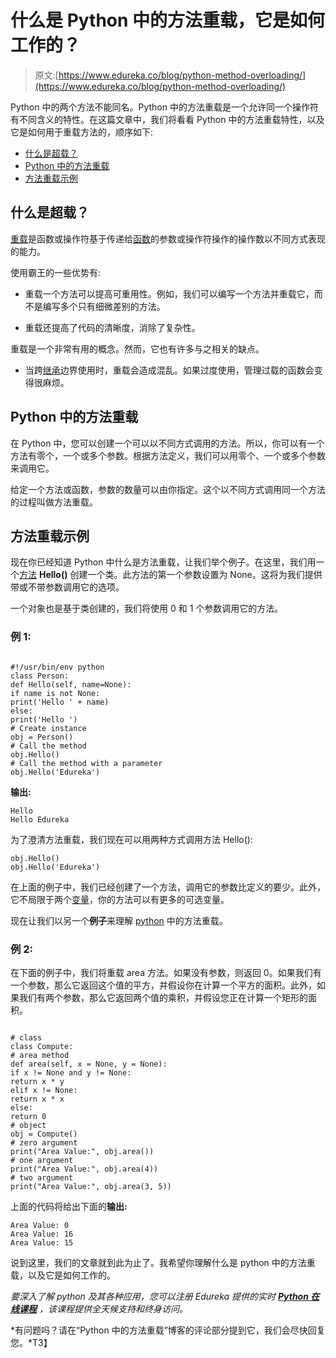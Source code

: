 # 什么是 Python 中的方法重载，它是如何工作的？

> 原文:[https://www.edureka.co/blog/python-method-overloading/](https://www.edureka.co/blog/python-method-overloading/)

Python 中的两个方法不能同名。Python 中的方法重载是一个允许同一个操作符有不同含义的特性。在这篇文章中，我们将看看 Python 中的方法重载特性，以及它是如何用于重载方法的，顺序如下:

*   [什么是超载？](#overloading)
*   [Python 中的方法重载](#methodoverloading)
*   [方法重载示例](#example)

## **什么是超载？**

[重载](https://www.edureka.co/blog/method-overloading-and-overriding-in-java/)是函数或操作符基于传递给[函数](https://www.edureka.co/blog/python-functions)的参数或操作符操作的操作数以不同方式表现的能力。

使用霸王的一些优势有:

*   重载一个方法可以提高可重用性。例如，我们可以编写一个方法并重载它，而不是编写多个只有细微差别的方法。

*   重载还提高了代码的清晰度，消除了复杂性。

重载是一个非常有用的概念。然而，它也有许多与之相关的缺点。

*   当跨[继承](https://www.edureka.co/blog/inheritance-in-python/)边界使用时，重载会造成混乱。如果过度使用，管理过载的函数会变得很麻烦。

## **Python 中的方法重载**

在 Python 中，您可以创建一个可以以不同方式调用的方法。所以，你可以有一个方法有零个，一个或多个参数。根据方法定义，我们可以用零个、一个或多个参数来调用它。

给定一个方法或函数，参数的数量可以由你指定。这个以不同方式调用同一个方法的过程叫做方法重载。

## **方法重载示例**

现在你已经知道 Python 中什么是方法重载，让我们举个例子。在这里，我们用一个[方法](https://www.edureka.co/blog/python-main-function/) **Hello()** 创建一个类。此方法的第一个参数设置为 None。这将为我们提供带或不带参数调用它的选项。

一个对象也是基于类创建的，我们将使用 0 和 1 个参数调用它的方法。

### **例 1:**

```

#!/usr/bin/env python
class Person:
def Hello(self, name=None):
if name is not None:
print('Hello ' + name)
else:
print('Hello ')
# Create instance
obj = Person()
# Call the method
obj.Hello()
# Call the method with a parameter
obj.Hello('Edureka')

```

**输出:**

```
Hello
Hello Edureka
```

为了澄清方法重载，我们现在可以用两种方式调用方法 Hello():

```
obj.Hello()
obj.Hello('Edureka')
```

在上面的例子中，我们已经创建了一个方法，调用它的参数比定义的要少。此外，它不局限于两个[变量](https://www.edureka.co/blog/variables-and-data-types-in-python/)，你的方法可以有更多的可选变量。

现在让我们以另一个**例子**来理解 [python](https://www.edureka.co/blog/python-programming-language/) 中的方法重载。

### **例 2:**

在下面的例子中，我们将重载 area 方法。如果没有参数，则返回 0。如果我们有一个参数，那么它返回这个值的平方，并假设你在计算一个平方的面积。此外，如果我们有两个参数，那么它返回两个值的乘积，并假设您正在计算一个矩形的面积。

```

# class
class Compute:
# area method
def area(self, x = None, y = None):
if x != None and y != None:
return x * y
elif x != None:
return x * x
else:
return 0
# object
obj = Compute()
# zero argument
print("Area Value:", obj.area())
# one argument
print("Area Value:", obj.area(4))
# two argument
print("Area Value:", obj.area(3, 5))

```

上面的代码将给出下面的**输出:**

```
Area Value: 0
Area Value: 16
Area Value: 15
```

说到这里，我们的文章就到此为止了。我希望你理解什么是 python 中的方法重载，以及它是如何工作的。

*要深入了解 python 及其各种应用，您可以注册 Edureka 提供的实时 [**Python 在线课程**](https://www.edureka.co/python-programming-certification-training) ，该课程提供全天候支持和终身访问。*

*有问题吗？请在“Python 中的方法重载”博客的评论部分提到它，我们会尽快回复您。*T3】